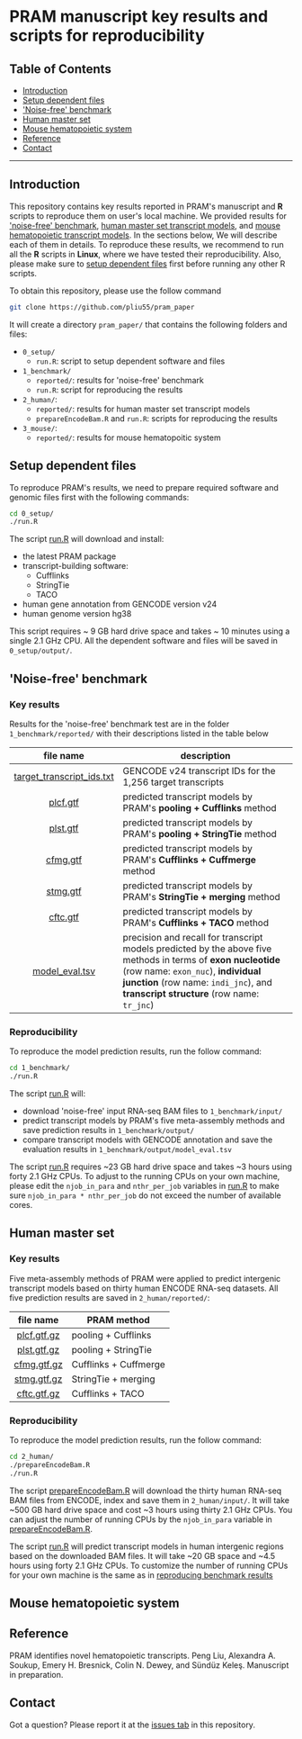 PRAM manuscript key results and scripts for reproducibility
===========================================================

Table of Contents
-----------------

* [Introduction](#Introduction)
* [Setup dependent files](#Setup-dependent-files)
* ['Noise-free' benchmark](#Noise-free-benchmark)
* [Human master set](#Human-master-set)
* [Mouse hematopoietic system](#Mouse-hematopoietic-system)
* [Reference](#Reference)
* [Contact](#Contact)

* * *

## <a name='Introduction'></a> Introduction

This repository contains key results reported in PRAM's manuscript and __R__ 
scripts to reproduce them on user's local machine.  We provided results for 
['noise-free' benchmark](#Noise-free-benchmark), 
[human master set transcript models](#Human-master-set), and 
[mouse hematopoietic transcript models](#Mouse-hematopoietic-system). 
In the sections below, We will describe each of them in details.  To reproduce 
these results, we recommend to run all the __R__ scripts in __Linux__, where 
we have tested their reproducibility.  Also, please make sure 
to [setup dependent files](#Setup-dependent-files) first before running any 
other R scripts.

To obtain this repository, please use the follow command

```bash
git clone https://github.com/pliu55/pram_paper
```

It will create a directory `pram_paper/` that contains the following folders 
and files:
- `0_setup/` 
  - `run.R`: script to setup dependent software and files
- `1_benchmark/` 
  - `reported/`: results for 'noise-free' benchmark
  - `run.R`: script for reproducing the results
- `2_human/`: 
  - `reported/`: results for human master set transcript models
  - `prepareEncodeBam.R` and `run.R`: scripts for reproducing the results
- `3_mouse/`: 
  - `reported/`: results for mouse hematopoitic system

## <a name='Setup-dependent-files'></a> Setup dependent files

To reproduce PRAM's results, we need to prepare required software and genomic
files first with the following commands: 

```bash
cd 0_setup/
./run.R
```

The script [run.R](0_setup/run.R) will download and install:
- the latest PRAM package
- transcript-building software:
  - Cufflinks
  - StringTie
  - TACO
- human gene annotation from GENCODE version v24
- human genome version hg38

This script requires ~ 9 GB hard drive space and takes ~ 10 minutes using a 
single 2.1 GHz CPU.  All the dependent software and files will be 
saved in `0_setup/output/`.



## <a name='Noise-free-benchmark'></a> 'Noise-free' benchmark

### Key results

Results for the 'noise-free' benchmark test are in the folder 
`1_benchmark/reported/` with their descriptions listed in the table below

| file name | description |
|:---------:|-------------|
| [target_transcript_ids.txt](1_benchmark/reported/target_transcript_ids.txt) | GENCODE v24 transcript IDs for the 1,256 target transcripts|
| [plcf.gtf](1_benchmark/reported/plcf.gtf) | predicted transcript models by PRAM's __pooling + Cufflinks__ method|
| [plst.gtf](1_benchmark/reported/plst.gtf) | predicted transcript models by PRAM's __pooling + StringTie__ method|
| [cfmg.gtf](1_benchmark/reported/cfmg.gtf) | predicted transcript models by PRAM's __Cufflinks + Cuffmerge__ method|
| [stmg.gtf](1_benchmark/reported/stmg.gtf) | predicted transcript models by PRAM's __StringTie + merging__ method|
| [cftc.gtf](1_benchmark/reported/cftc.gtf) | predicted transcript models by PRAM's __Cufflinks + TACO__ method|
| [model_eval.tsv](1_benchmark/reported/model_eval.tsv) | precision and recall for transcript models predicted by the above five methods in terms of __exon nucleotide__ (row name: `exon_nuc`), __individual junction__ (row name: `indi_jnc`), and __transcript structure__ (row name: `tr_jnc`) |

<!--
`1_benchmark/`
  input/ bam is from `repe/known/12_poolTgtBam/`
  upload to [Sunduz's ftp server](ftp://ftp.cs.wisc.edu/pub/users/kelesgroup/pliu/pram_paper/known/12_poolTgtBam/)

  `reported/`: 
  - gtf:  `known/13_buildMdl/`
  - eval: meta methods from `known/14_evalMdl/mode.tsv`
  - tgtids: tgtids from `known/09_selTgt.tsv`
-->

### <a name='Noise-free-benchmark-reproducibility'></a> Reproducibility

To reproduce the model prediction results, run the follow command:

```bash
cd 1_benchmark/
./run.R
```

The script [run.R](1_benchmark/run.R) will:
- download 'noise-free' input RNA-seq BAM files to `1_benchmark/input/`
- predict transcript models by PRAM's five meta-assembly methods and save 
  prediction results in `1_benchmark/output/`
- compare transcript models with GENCODE annotation and save the evaluation
  results in `1_benchmark/output/model_eval.tsv`

The script [run.R](1_benchmark/run.R) requires ~23 GB hard drive space and 
takes ~3 hours using forty 2.1 GHz CPUs. To adjust to the running CPUs on your 
own machine, please edit the `njob_in_para` and `nthr_per_job` variables in 
[run.R](1_benchmark/run.R) to make sure `njob_in_para * nthr_per_job` do not
exceed the number of available cores.


## <a name='Human-master-set'></a> Human master set

### Key results

Five meta-assembly methods of PRAM were applied to predict intergenic 
transcript models based on thirty human ENCODE RNA-seq datasets.  All five 
prediction results are saved in `2_human/reported/`:

| file name | PRAM method |
|:---------:|-------------|
| [plcf.gtf.gz](2_human/reported/plcf.gtf.gz) | pooling + Cufflinks   |
| [plst.gtf.gz](2_human/reported/plst.gtf.gz) | pooling + StringTie   |
| [cfmg.gtf.gz](2_human/reported/cfmg.gtf.gz) | Cufflinks + Cuffmerge |
| [stmg.gtf.gz](2_human/reported/stmg.gtf.gz) | StringTie + merging   |
| [cftc.gtf.gz](2_human/reported/cftc.gtf.gz) | Cufflinks + TACO      |

<!--
assume 2.1 GHz, 40 cores machine

`2_human/`
  `reported/`: `known/23_selIgMdl/`
-->

### Reproducibility 

To reproduce the model prediction results, run the follow command:

```bash
cd 2_human/
./prepareEncodeBam.R
./run.R
```

The script [prepareEncodeBam.R](2_human/prepareEncodeBam.R) will download the 
thirty human RNA-seq BAM files from ENCODE, index and save them in 
`2_human/input/`.  It will take ~500 GB hard drive space and cost ~3 hours 
using thirty 2.1 GHz CPUs.  You can adjust the number of running CPUs by the 
`njob_in_para` variable in [prepareEncodeBam.R](2_human/prepareEncodeBam.R).


The script [run.R](2_human/run.R) will predict transcript models in human 
intergenic regions based on the downloaded BAM files.  It will take ~20 GB 
space and ~4.5 hours using forty 2.1 GHz CPUs.  To customize the number of 
running CPUs for your own machine is the same as in 
[reproducing benchmark results](#Noise-free-benchmark-reproducibility)


## <a name='Mouse-hematopoietic-system'></a> Mouse hematopoietic system

<!--
`3_mouse/`:
- my run aligned FASTQ with GENCODE vM9
- ENCODE BAM based on GENCODE vM4 and some entries do not have BAM available, 
  e.g.  ENCSR000CLU (416B) or ENCSR000CLY (BCell).
- Therefore, we cannot simply download BAM from ENCODE and run PRAM to reproduce
  the results reported in the paper.  Instead, I will provided the results.
- If needed, I can upload the ~750G Bam to an FTP server 
- the way to predict models by PRAM are the same as in human
- selectiong by mpp and refseq, see manuscript
reported/ is from gata/86_4paper/
-->
 

## <a name="Reference"></a> Reference

PRAM identifies novel hematopoietic transcripts. Peng Liu, Alexandra A. Soukup, Emery H. Bresnick, Colin N. Dewey, and Sündüz Keleş. Manuscript in preparation.


## <a name="Contact"></a> Contact

Got a question? Please report it at the [issues tab](https://github.com/pliu55/pram_paper/issues) in this repository.
